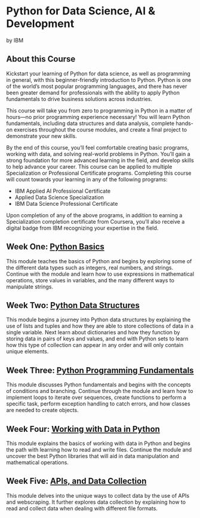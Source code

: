 # Python for Data Science, AI & Development
by IBM

## About this Course
Kickstart your learning of Python for data science, as well as programming in general, with this beginner-friendly introduction to Python. Python is one of the world’s most popular programming languages, and there has never been greater demand for professionals with the ability to apply Python fundamentals to drive business solutions across industries. 

This course will take you from zero to programming in Python in a matter of hours—no prior programming experience necessary! You will learn Python fundamentals, including data structures and data analysis, complete hands-on exercises throughout the course modules, and create a final project to demonstrate your new skills.

By the end of this course, you’ll feel comfortable creating basic programs, working with data, and solving real-world problems in Python. You’ll gain a strong foundation for more advanced learning in the field, and develop skills to help advance your career. 
This course can be applied to multiple Specialization or Professional Certificate programs. Completing this course will count towards your learning in any of the following programs: 
  - IBM Applied AI Professional Certificate 
  - Applied Data Science Specialization 
  - IBM Data Science Professional Certificate 

Upon completion of any of the above programs, in addition to earning a Specialization completion certificate from Coursera, you’ll also receive a digital badge from IBM recognizing your expertise in the field.

## Week One: [Python Basics](./Week_One)
This module teaches the basics of Python and begins by exploring some of the different data types such as integers, real numbers, and strings. Continue with the module and learn how to use expressions in mathematical operations, store values in variables, and the many different ways to manipulate strings.

## Week Two: [Python Data Structures](./Week_Two)
This module begins a journey into Python data structures by explaining the use of lists and tuples and how they are able to store collections of data in a single variable. Next learn about dictionaries and how they function by storing data in pairs of keys and values, and end with Python sets to learn how this type of collection can appear in any order and will only contain unique elements.

## Week Three: [Python Programming Fundamentals](./Week_Three)
This module discusses Python fundamentals and begins with the concepts of conditions and branching. Continue through the module and learn how to implement loops to iterate over sequences, create functions to perform a specific task, perform exception handling to catch errors, and how classes are needed to create objects.

## Week Four: [Working with Data in Python](./Week_Four)
This module explains the basics of working with data in Python and begins the path with learning how to read and write files. Continue the module and uncover the best Python libraries that will aid in data manipulation and mathematical operations.

## Week Five: [APIs, and Data Collection](./Week_Five)
This module delves into the unique ways to collect data by the use of APIs and webscraping. It further explores data collection by explaining how to read and collect data when dealing with different file formats.
